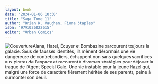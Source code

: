 ```yaml
---
layout: book
date: "2024-01-06 10:50"
title: "Saga Tome 11"
author: "Brian K. Vaughan, Fiona Staples"
isbn: "9791026822615"
editor: "Urban Comics"
---
```

![Couverture](/img/9791026822615.jpeg)Alana, Hazel, Écuyer et Bombazine parcourent toujours la galaxie. Sous de fausses identités, ils mènent désormais une vie dangereuse de contrebandiers, échappent non sans quelques sacrifices aux pirates de l'espace et recourent à diverses stratégies pour déjouer la traque de l'Agent Spécial Gale. Une vie instable pour la jeune Hazel qui, malgré une force de caractère fièrement héritée de ses parents, peine à surmonter son deuil.